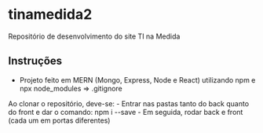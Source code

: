 # tinamedida2
Repositório de desenvolvimento do site TI na Medida


## Instruções

 - Projeto feito em MERN (Mongo, Express, Node e React) utilizando npm e npx
 node_modules => .gitignore

 Ao clonar o repositório, deve-se:
    - Entrar nas pastas tanto do back quanto do front e dar o comando:
      npm i --save
    - Em seguida, rodar back e front (cada um em portas diferentes)
